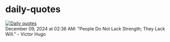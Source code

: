 # daily-quotes
[![Daily quotes](https://github.com/ceepu8/daily-quotes/actions/workflows/daily-quote.yml/badge.svg)](https://github.com/ceepu8/daily-quotes/actions/workflows/daily-quote.yml)<br/>
December 09, 2024 at 02:36 AM: "People Do Not Lack Strength; They Lack Will." - Victor Hugo
